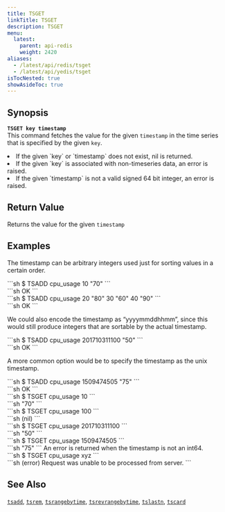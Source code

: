```yaml
---
title: TSGET
linkTitle: TSGET
description: TSGET
menu:
  latest:
    parent: api-redis
    weight: 2420
aliases:
  - /latest/api/redis/tsget
  - /latest/api/yedis/tsget
isTocNested: true
showAsideToc: true
---
```


## Synopsis
<b>`TSGET key timestamp`</b><br>
This command fetches the value for the given `timestamp` in the time series that is specified by the
given `key`.

<li>If the given `key` or `timestamp` does not exist, nil is returned.</li>
<li>If the given `key` is associated with non-timeseries data, an error is raised.</li>
<li>If the given `timestamp` is not a valid signed 64 bit integer, an error is raised.</li>

## Return Value
Returns the value for the given `timestamp`

## Examples

The timestamp can be arbitrary integers used just for sorting values in a certain order.
<div class='copy separator-dollar'>
```sh
$ TSADD cpu_usage 10 "70"
```
</div>
```sh
OK
```
<div class='copy separator-dollar'>
```sh
$ TSADD cpu_usage 20 "80" 30 "60" 40 "90"
```
</div>
```sh
OK
```

We could also encode the timestamp as “yyyymmddhhmm”, since this would still produce integers that are sortable by the actual timestamp.
<div class='copy separator-dollar'>
```sh
$ TSADD cpu_usage 201710311100 "50"
```
</div>
```sh
OK
```

A more common option would be to specify the timestamp as the unix timestamp.
<div class='copy separator-dollar'>
```sh
$ TSADD cpu_usage 1509474505 "75"
```
</div>
```sh
OK
```
<div class='copy separator-dollar'>
```sh
$ TSGET cpu_usage 10
```
</div>
```sh
"70"
```
<div class='copy separator-dollar'>
```sh
$ TSGET cpu_usage 100
```
</div>
```sh
(nil)
```
<div class='copy separator-dollar'>
```sh
$ TSGET cpu_usage 201710311100
```
</div>
```sh
"50"
```
<div class='copy separator-dollar'>
```sh
$ TSGET cpu_usage 1509474505
```
</div>
```sh
"75"
```
An error is returned when the timestamp is not an int64.
<div class='copy separator-dollar'>
```sh
$ TSGET cpu_usage xyz
```
</div>
```sh
(error) Request was unable to be processed from server.
```

## See Also
[`tsadd`](../tsadd/), [`tsrem`](../tsrem/), [`tsrangebytime`](../tsrangebytime/),
[`tsrevrangebytime`](../tsrevrangebytime/), [`tslastn`](../tslastn/), [`tscard`](../tscard/)
